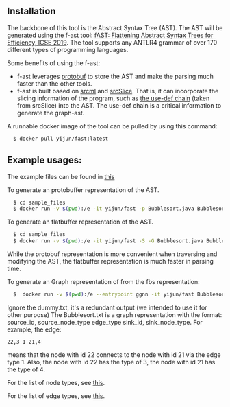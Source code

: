 ## Installation

The backbone of this tool is the Abstract Syntax Tree (AST). The AST will be generated using the f-ast tool: [fAST: Flattening Abstract Syntax Trees for Efficiency, ICSE 2019](https://oro.open.ac.uk/59268/1/main.pdf). The tool supports any ANTLR4 grammar of over 170 different types of programming languages. 

Some benefits of using the f-ast:

- f-ast leverages [protobuf](https://github.com/protocolbuffers/protobuf) to store the AST and make the parsing much faster than the other tools.
- f-ast is built based on [srcml](https://www.srcml.org/) and [srcSlice](https://github.com/srcML/srcSlice). That is, it can incorporate the slicing information of the program, such as [the use-def chain](https://en.wikipedia.org/wiki/Use-define_chain) (taken from srcSlice) into the AST. The use-def chain is a critical information to generate the graph-ast.

A runnable docker image of the tool can be pulled by using this command:

```bash
  $ docker pull yijun/fast:latest
```

## Example usages:

The example files can be found in [this](https://github.com/bdqnghi/fAST-instruction/tree/master/sample_files)

To generate an protobuffer representation of the AST.

```bash
  $ cd sample_files
  $ docker run -v $(pwd):/e -it yijun/fast -p Bubblesort.java Bubblesort.pb
```

To generate an flatbuffer representation of the AST.

```bash
  $ cd sample_files
  $ docker run -v $(pwd):/e -it yijun/fast -S -G Bubblesort.java Bubblesort.fbs
```

While the protobuf representation is more convenient when traversing and modifying the AST, the flatbuffer representation is much faster in parsing time.

To generate an Graph representation of from the fbs representation:

```bash
  $  docker run -v $(pwd):/e --entrypoint ggnn -it yijun/fast Bubblesort.fbs dummy.txt Bubblesort.txt
```
Ignore the dummy.txt, it's a redundant output (we intended to use it for other purpose)
The Bubblesort.txt is a graph representation with the format: source_id, source_node_type edge_type sink_id, sink_node_type.
For example, the edge:
```
22,3 1 21,4
```
means that the node with id 22 connects to the node with id 21 via the edge type 1. Also, the node with id 22 has the type of 3, the node with id 21 has the type of 4.

For the list of node types, see [this](https://github.com/bdqnghi/fAST-instruction/blob/master/types/srcml_node_types.tsv).

For the list of edge types, see [this](https://github.com/bdqnghi/fAST-instruction/blob/master/types/edge_types.tsv).
